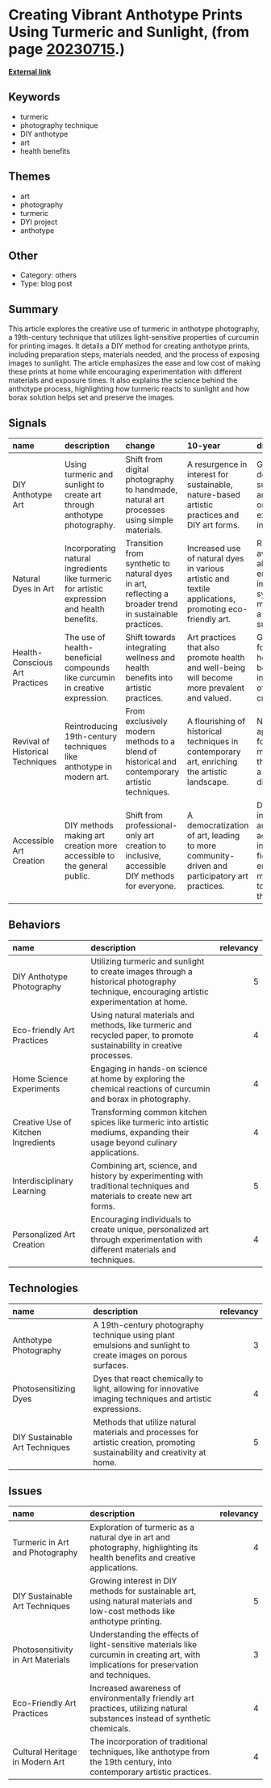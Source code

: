 # __Creating Vibrant Anthotype Prints Using Turmeric and Sunlight__, (from page [20230715](https://kghosh.substack.com/p/20230715).)

__[External link](https://www.popsci.com/diy/anthotype-guide/?utm_source=substack&utm_medium=email)__



## Keywords

* turmeric
* photography technique
* DIY anthotype
* art
* health benefits

## Themes

* art
* photography
* turmeric
* DYI project
* anthotype

## Other

* Category: others
* Type: blog post

## Summary

This article explores the creative use of turmeric in anthotype photography, a 19th-century technique that utilizes light-sensitive properties of curcumin for printing images. It details a DIY method for creating anthotype prints, including preparation steps, materials needed, and the process of exposing images to sunlight. The article emphasizes the ease and low cost of making these prints at home while encouraging experimentation with different materials and exposure times. It also explains the science behind the anthotype process, highlighting how turmeric reacts to sunlight and how borax solution helps set and preserve the images.

## Signals

| name                             | description                                                                                  | change                                                                                                 | 10-year                                                                                                 | driving-force                                                                                            |   relevancy |
|:---------------------------------|:---------------------------------------------------------------------------------------------|:-------------------------------------------------------------------------------------------------------|:--------------------------------------------------------------------------------------------------------|:---------------------------------------------------------------------------------------------------------|------------:|
| DIY Anthotype Art                | Using turmeric and sunlight to create art through anthotype photography.                     | Shift from digital photography to handmade, natural art processes using simple materials.              | A resurgence in interest for sustainable, nature-based artistic practices and DIY art forms.            | Growing desire for sustainability and hands-on creative experiences in art.                              |           4 |
| Natural Dyes in Art              | Incorporating natural ingredients like turmeric for artistic expression and health benefits. | Transition from synthetic to natural dyes in art, reflecting a broader trend in sustainable practices. | Increased use of natural dyes in various artistic and textile applications, promoting eco-friendly art. | Rising awareness about the environmental impact of synthetic materials and a push for sustainability.    |           5 |
| Health-Conscious Art Practices   | The use of health-beneficial compounds like curcumin in creative expression.                 | Shift towards integrating wellness and health benefits into artistic practices.                        | Art practices that also promote health and well-being will become more prevalent and valued.            | Growing focus on holistic well-being and the intersection of health and creativity.                      |           3 |
| Revival of Historical Techniques | Reintroducing 19th-century techniques like anthotype in modern art.                          | From exclusively modern methods to a blend of historical and contemporary artistic techniques.         | A flourishing of historical techniques in contemporary art, enriching the artistic landscape.           | Nostalgia and appreciation for traditional methods and their stories in a fast-paced digital world.      |           4 |
| Accessible Art Creation          | DIY methods making art creation more accessible to the general public.                       | Shift from professional-only art creation to inclusive, accessible DIY methods for everyone.           | A democratization of art, leading to more community-driven and participatory art practices.             | Desire for inclusivity and accessibility in creative fields, enabling more people to express themselves. |           5 |

## Behaviors

| name                                | description                                                                                                                                |   relevancy |
|:------------------------------------|:-------------------------------------------------------------------------------------------------------------------------------------------|------------:|
| DIY Anthotype Photography           | Utilizing turmeric and sunlight to create images through a historical photography technique, encouraging artistic experimentation at home. |           5 |
| Eco-friendly Art Practices          | Using natural materials and methods, like turmeric and recycled paper, to promote sustainability in creative processes.                    |           4 |
| Home Science Experiments            | Engaging in hands-on science at home by exploring the chemical reactions of curcumin and borax in photography.                             |           4 |
| Creative Use of Kitchen Ingredients | Transforming common kitchen spices like turmeric into artistic mediums, expanding their usage beyond culinary applications.                |           4 |
| Interdisciplinary Learning          | Combining art, science, and history by experimenting with traditional techniques and materials to create new art forms.                    |           5 |
| Personalized Art Creation           | Encouraging individuals to create unique, personalized art through experimentation with different materials and techniques.                |           4 |

## Technologies

| name                           | description                                                                                                                  |   relevancy |
|:-------------------------------|:-----------------------------------------------------------------------------------------------------------------------------|------------:|
| Anthotype Photography          | A 19th-century photography technique using plant emulsions and sunlight to create images on porous surfaces.                 |           3 |
| Photosensitizing Dyes          | Dyes that react chemically to light, allowing for innovative imaging techniques and artistic expressions.                    |           4 |
| DIY Sustainable Art Techniques | Methods that utilize natural materials and processes for artistic creation, promoting sustainability and creativity at home. |           5 |

## Issues

| name                              | description                                                                                                                              |   relevancy |
|:----------------------------------|:-----------------------------------------------------------------------------------------------------------------------------------------|------------:|
| Turmeric in Art and Photography   | Exploration of turmeric as a natural dye in art and photography, highlighting its health benefits and creative applications.             |           4 |
| DIY Sustainable Art Techniques    | Growing interest in DIY methods for sustainable art, using natural materials and low-cost methods like anthotype printing.               |           5 |
| Photosensitivity in Art Materials | Understanding the effects of light-sensitive materials like curcumin in creating art, with implications for preservation and techniques. |           3 |
| Eco-Friendly Art Practices        | Increased awareness of environmentally friendly art practices, utilizing natural substances instead of synthetic chemicals.              |           4 |
| Cultural Heritage in Modern Art   | The incorporation of traditional techniques, like anthotype from the 19th century, into contemporary artistic practices.                 |           4 |